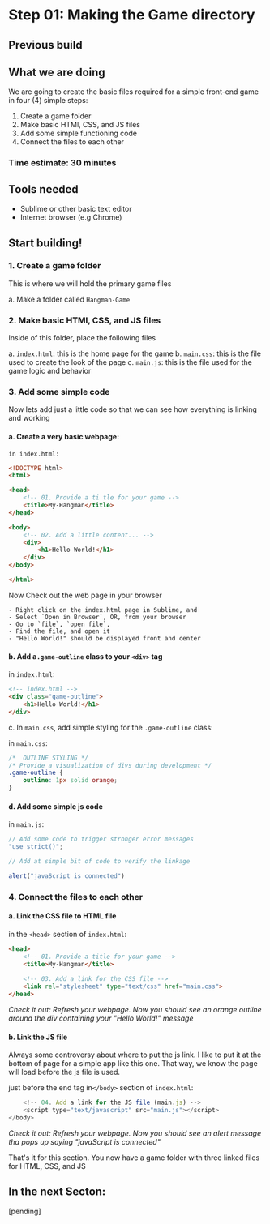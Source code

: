 # Step 01: Making the Game directory

## Previous build

## What we are doing
We are going to create the basic files required for a simple front-end game in four (4) simple steps:

1. Create a game folder
2. Make basic HTMl, CSS, and JS files
3. Add some simple functioning code
4. Connect the files to each other

### Time estimate:  30 minutes

## Tools needed
- Sublime or other basic text editor
- Internet browser (e.g Chrome)

## Start building!

### 1. Create a game folder

This is where we will hold the primary game files

a. Make a folder called `Hangman-Game`

### 2. Make basic HTMl, CSS, and JS files
	
Inside of this folder, place the following files

a. `index.html`: this is the home page for the game
b.  `main.css`: this is the file used to create the look of the page
c. `main.js`: this is the file used for the game logic and behavior

### 3. Add some simple code

Now lets add just a little code so that we can see how everything is linking and working

#### a. Create a very basic webpage:

`in index.html:`

```html
<!DOCTYPE html>
<html>

<head>
	<!-- 01. Provide a ti tle for your game -->
	<title>My-Hangman</title>
</head>

<body>
	<!-- 02. Add a little content... -->
	<div>
		<h1>Hello World!</h1>
	</div>
</body>

</html>
```

Now Check out the web page in your browser

	- Right click on the index.html page in Sublime, and 
	- Select `Open in Browser`, OR, from your browser
	- Go to `file`, `open file`, 
	- Find the file, and open it
	- "Hello World!" should be displayed front and center

#### b. Add a`.game-outline` class to your `<div>` tag

in `index.html`:

```html
<!-- index.html -->
<div class="game-outline">
	<h1>Hello World!</h1>
</div>
```
c. In `main.css`, add simple styling for the `.game-outline` class:

in `main.css`:

```css
/*  OUTLINE STYLING */
/* Provide a visualization of divs during development */
.game-outline {
	outline: 1px solid orange;
}
```

#### d. Add some simple js code

in `main.js`:

```javascript
// Add some code to trigger stronger error messages
"use strict()";

// Add at simple bit of code to verify the linkage

alert("javaScript is connected")
```

### 4. Connect the files to each other

#### a. Link the CSS file to HTML file

in the `<head>` section of `index.html`:

```html
<head>
	<!-- 01. Provide a title for your game -->
	<title>My-Hangman</title>
	
	<!-- 03. Add a link for the CSS file -->
	<link rel="stylesheet" type="text/css" href="main.css">
</head>
```
*Check it out: Refresh your webpage. Now you should see an orange outline around the div containing your "Hello World!" message*

#### b. Link the JS file

Always some controversy about where to put the js link.  I like to put it at the bottom of page for a simple app like this one.  That way, we know the page will load before the js file is used.

just before the end tag in`</body>` section of `index.html`:

```javascript
	<!-- 04. Add a link for the JS file (main.js) -->
	<script type="text/javascript" src="main.js"></script>
</body>
```
*Check it out: Refresh your webpage. Now you should see an alert message tha pops up saying "javaScript is connected"*

That's it for this section.  You now have a game folder with three linked files for HTML, CSS, and JS

## In the next Secton:

[pending]

